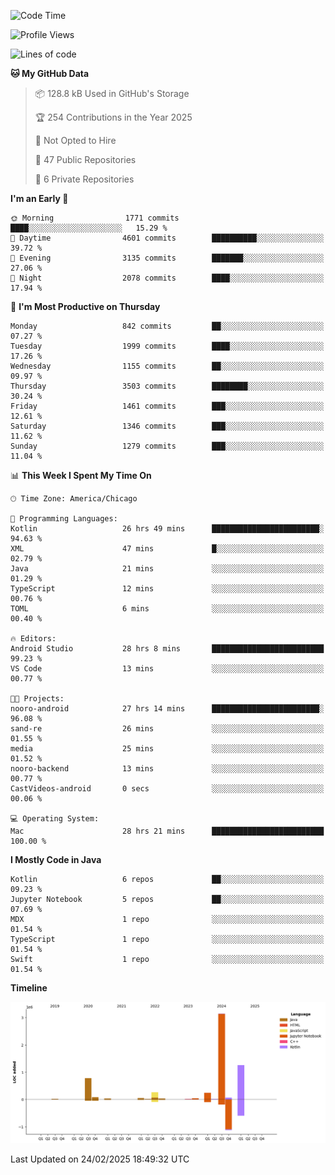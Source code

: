 <!--START_SECTION:waka-->
![Code Time](http://img.shields.io/badge/Code%20Time-1%2C039%20hrs%2035%20mins-blue)

![Profile Views](http://img.shields.io/badge/Profile%20Views-0-blue)

![Lines of code](https://img.shields.io/badge/From%20Hello%20World%20I%27ve%20Written-6.1%20million%20lines%20of%20code-blue)

**🐱 My GitHub Data** 

> 📦 128.8 kB Used in GitHub's Storage 
 > 
> 🏆 254 Contributions in the Year 2025
 > 
> 🚫 Not Opted to Hire
 > 
> 📜 47 Public Repositories 
 > 
> 🔑 6 Private Repositories 
 > 
**I'm an Early 🐤** 

```text
🌞 Morning                1771 commits        ████░░░░░░░░░░░░░░░░░░░░░   15.29 % 
🌆 Daytime                4601 commits        ██████████░░░░░░░░░░░░░░░   39.72 % 
🌃 Evening                3135 commits        ███████░░░░░░░░░░░░░░░░░░   27.06 % 
🌙 Night                  2078 commits        ████░░░░░░░░░░░░░░░░░░░░░   17.94 % 
```
📅 **I'm Most Productive on Thursday** 

```text
Monday                   842 commits         ██░░░░░░░░░░░░░░░░░░░░░░░   07.27 % 
Tuesday                  1999 commits        ████░░░░░░░░░░░░░░░░░░░░░   17.26 % 
Wednesday                1155 commits        ██░░░░░░░░░░░░░░░░░░░░░░░   09.97 % 
Thursday                 3503 commits        ████████░░░░░░░░░░░░░░░░░   30.24 % 
Friday                   1461 commits        ███░░░░░░░░░░░░░░░░░░░░░░   12.61 % 
Saturday                 1346 commits        ███░░░░░░░░░░░░░░░░░░░░░░   11.62 % 
Sunday                   1279 commits        ███░░░░░░░░░░░░░░░░░░░░░░   11.04 % 
```


📊 **This Week I Spent My Time On** 

```text
🕑︎ Time Zone: America/Chicago

💬 Programming Languages: 
Kotlin                   26 hrs 49 mins      ████████████████████████░   94.63 % 
XML                      47 mins             █░░░░░░░░░░░░░░░░░░░░░░░░   02.79 % 
Java                     21 mins             ░░░░░░░░░░░░░░░░░░░░░░░░░   01.29 % 
TypeScript               12 mins             ░░░░░░░░░░░░░░░░░░░░░░░░░   00.76 % 
TOML                     6 mins              ░░░░░░░░░░░░░░░░░░░░░░░░░   00.40 % 

🔥 Editors: 
Android Studio           28 hrs 8 mins       █████████████████████████   99.23 % 
VS Code                  13 mins             ░░░░░░░░░░░░░░░░░░░░░░░░░   00.77 % 

🐱‍💻 Projects: 
nooro-android            27 hrs 14 mins      ████████████████████████░   96.08 % 
sand-re                  26 mins             ░░░░░░░░░░░░░░░░░░░░░░░░░   01.55 % 
media                    25 mins             ░░░░░░░░░░░░░░░░░░░░░░░░░   01.52 % 
nooro-backend            13 mins             ░░░░░░░░░░░░░░░░░░░░░░░░░   00.77 % 
CastVideos-android       0 secs              ░░░░░░░░░░░░░░░░░░░░░░░░░   00.06 % 

💻 Operating System: 
Mac                      28 hrs 21 mins      █████████████████████████   100.00 % 
```

**I Mostly Code in Java** 

```text
Kotlin                   6 repos             ██░░░░░░░░░░░░░░░░░░░░░░░   09.23 % 
Jupyter Notebook         5 repos             ██░░░░░░░░░░░░░░░░░░░░░░░   07.69 % 
MDX                      1 repo              ░░░░░░░░░░░░░░░░░░░░░░░░░   01.54 % 
TypeScript               1 repo              ░░░░░░░░░░░░░░░░░░░░░░░░░   01.54 % 
Swift                    1 repo              ░░░░░░░░░░░░░░░░░░░░░░░░░   01.54 % 
```



**Timeline**

![Lines of Code chart](https://raw.githubusercontent.com/phanijsp/phanijsp/main/assets/bar_graph.png)


 Last Updated on 24/02/2025 18:49:32 UTC
<!--END_SECTION:waka-->

